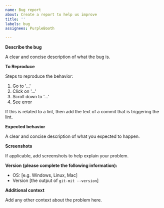 ```yaml
---
name: Bug report
about: Create a report to help us improve
title: ''
labels: bug
assignees: PurpleBooth

---
```


**Describe the bug**

A clear and concise description of what the bug is.

**To Reproduce**

Steps to reproduce the behavior:

1. Go to '...'
2. Click on '...'
3. Scroll down to '...'
4. See error

If this is related to a lint, then add the text of a commit that is triggering the lint.

**Expected behavior**

A clear and concise description of what you expected to happen.

**Screenshots**

If applicable, add screenshots to help explain your problem.

**Version (please complete the following information):**

 - OS: [e.g. Windows, Linux, Mac]
 - Version [the output of `git-mit --version`]

**Additional context**

Add any other context about the problem here.
